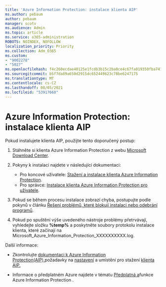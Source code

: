 ```yaml
---
title: 'Azure Information Protection: instalace klienta AIP'
ms.author: pebaum
author: pebaum
manager: scotv
ms.audience: Admin
ms.topic: article
ms.service: o365-administration
ROBOTS: NOINDEX, NOFOLLOW
localization_priority: Priority
ms.collection: Adm_O365
ms.custom:
- "9002278"
- "5027"
ms.openlocfilehash: f4c260ecdae40125e1fcdb3b15c2ba0ce4c67fa019350fba7413d9db9b53d070
ms.sourcegitcommit: b5f7da89a650d2915dc652449623c78be6247175
ms.translationtype: MT
ms.contentlocale: cs-CZ
ms.lasthandoff: 08/05/2021
ms.locfileid: "53917668"
---
```

# <a name="azure-information-protection-aip-client-installation"></a>Azure Information Protection: instalace klienta AIP

Pokud instalujete klienta AIP, použijte tento doporučený postup:

1. Stáhněte si klienta Azure Information Protection z webu [Microsoft Download Center](https://www.microsoft.com/download/details.aspx?id=53018).

2. Pokyny k instalaci najdete v následující dokumentaci:

    - Pro koncové uživatele: [Stažení a instalace klienta Azure Information Protection](https://docs.microsoft.com/azure/information-protection/rms-client/install-client-app).
    - Pro správce: [Instalace klienta Azure Information Protection pro uživatele](https://docs.microsoft.com/azure/information-protection/rms-client/client-admin-guide-install).

3. Pokud se během procesu instalace zobrazí chyba, postupujte podle pokynů v článku [Řešení problémů, které blokují instalaci nebo odebrání programů](https://support.microsoft.com/help/17588/windows-fix-problems-that-block-programs-being-installed-or-removed).

4. Pokud po spuštění výše uvedeného nástroje problémy přetrvávají, vyhledejte složku **%temp%** a poskytněte soubory protokolu instalace klienta, které začínají na Microsoft_Azure_Information_Protection_XXXXXXXXXX.log.

Další informace:

- Zkontrolujte [dokumentaci k Azure Information Protection(AIP),](https://docs.microsoft.com/azure/information-protection/what-is-information-protection)požadavky na [nastavení](https://docs.microsoft.com/azure/information-protection/get-started/requirements) a umístění pro stažení [klienta AIP.](https://www.microsoft.com/download/details.aspx?id=53018)

- Informace o předplatném Azure najdete v tématu [Předplatná a](https://azure.microsoft.com/pricing/details/information-protection)funkce Azure Information Protection .

